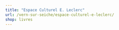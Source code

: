 ```yaml
---
title: "Espace Culturel E. Leclerc"
url: /vern-sur-seiche/espace-culturel-e-leclerc/
shop: livres
---
```

